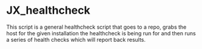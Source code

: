 # JX_healthcheck
This script is a general healthcheck script that goes to a repo, grabs the host for the given installation the healthcheck is being run for and then runs a series of health checks which will report back results.
